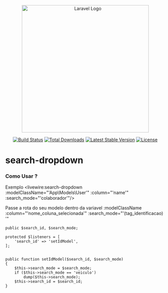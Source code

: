 <p align="center"><a href="https://laravel.com" target="_blank"><img src="https://raw.githubusercontent.com/laravel/art/master/logo-lockup/5%20SVG/2%20CMYK/1%20Full%20Color/laravel-logolockup-cmyk-red.svg" width="400" alt="Laravel Logo"></a></p>

<p align="center">
<a href="https://github.com/laravel/framework/actions"><img src="https://github.com/laravel/framework/workflows/tests/badge.svg" alt="Build Status"></a>
<a href="https://packagist.org/packages/laravel/framework"><img src="https://img.shields.io/packagist/dt/laravel/framework" alt="Total Downloads"></a>
<a href="https://packagist.org/packages/laravel/framework"><img src="https://img.shields.io/packagist/v/laravel/framework" alt="Latest Stable Version"></a>
<a href="https://packagist.org/packages/laravel/framework"><img src="https://img.shields.io/packagist/l/laravel/framework" alt="License"></a>
</p>

# search-dropdown 

### Como Usar ? 

 Exemplo
  <livewire:search-dropdown :modelClassName="'App\\Models\\User'" :column="'name'"  :search_mode="'colaborador'"/>

 Passe a rota do seu modelo dentro da variavel  :modelClassName   :column="'nome_coluna_selecionada'"  :search_mode="'(tag_identificacao) '"  

    public $search_id, $search_mode;

    protected $listeners = [
        'search_id' => 'setIdModel',
    ];


    public function setIdModel($search_id, $search_mode)
    {
        $this->search_mode = $search_mode;
        if ($this->search_mode == 'veiculo')
            dump($this->search_mode);
        $this->search_id = $search_id;
    }

